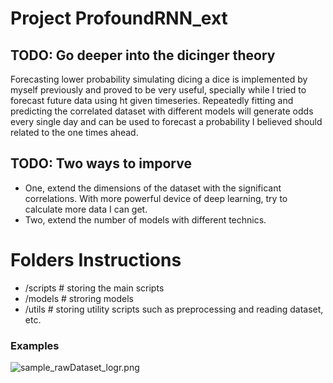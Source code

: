# Project ProfoundRNN_ext

## TODO: Go deeper into the dicinger theory
Forecasting lower probability simulating dicing a dice is implemented by myself previously and proved to be very useful,
specially while I tried to forecast future data using ht given timeseries. Repeatedly fitting and predicting the 
correlated dataset with different models will generate odds every single day and can be used to forecast a probability
I believed should related to the one times ahead.

## TODO: Two ways to imporve
- One, extend the dimensions of the dataset with the significant correlations. With more powerful device of deep learning, 
try to calculate more data I can get.
- Two, extend the number of models with different technics.

# Folders Instructions

- /scripts # storing the main scripts
- /models # stroring models
- /utils # storing utility scripts such as preprocessing and reading dataset, etc.

### Examples
![sample_rawDataset_logr.png](sample_rawDataset_logr.png)
